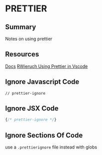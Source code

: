 # PRETTIER

## Summary

Notes on using prettier

## Resources

[Docs](https://prettier.io/docs/en/ignore.html)
[RWieruch Using Prettier in Vscode](https://www.robinwieruch.de/how-to-use-prettier-vscode)

## Ignore Javascript Code

```
// prettier-ignore
```

## Ignore JSX Code

```jsx
{/* prettier-ignore */}
```

## Ignore Sections Of Code

use a `.prettierignore` file instead with globs
